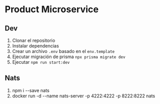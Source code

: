 # Product Microservice

## Dev

1. Clonar el repositorio
2. Instalar dependencias
3. Crear un archivo `.env` basado en el `env.template`
4. Ejecutar migración de prisma `npx prisma migrate dev`
5. Ejecutar `npm run start:dev`

## Nats
1. npm i --save nats
2. docker run -d --name nats-server -p 4222:4222 -p 8222:8222 nats